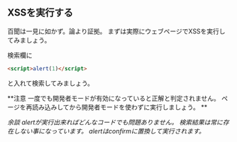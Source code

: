 ##  XSSを実行する

百聞は一見に如かず。論より証拠。
まずは実際にウェブページでXSSを実行してみましょう。

検索欄に
```html
<script>alert(1)</script>
```
と入れて検索してみましょう。

**注意
一度でも開発者モードが有効になっていると正解と判定されません。
ページを再読み込みしてから開発者モードを使わずに実行しましょう。
**

*余談
alertが実行出来ればどんなコードでも問題ありません。
検索結果は常に存在しない事になっています。
alertはconfirmに置換して実行されます。*